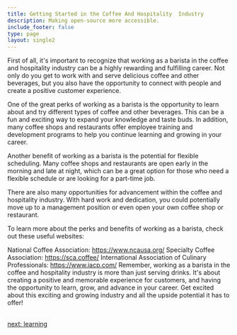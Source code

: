 ```yaml
---
title: Getting Started in the Coffee And Hospitality  Industry
description: Making open-source more accessible.
include_footer: false
type: page
layout: single2
---
```


<p>
First of all, it's important to recognize that working as a barista in the coffee and hospitality industry can be a highly rewarding and fulfilling career. Not only do you get to work with and serve delicious coffee and other beverages, but you also have the opportunity to connect with people and create a positive customer experience.

One of the great perks of working as a barista is the opportunity to learn about and try different types of coffee and other beverages. This can be a fun and exciting way to expand your knowledge and taste buds. In addition, many coffee shops and restaurants offer employee training and development programs to help you continue learning and growing in your career.

Another benefit of working as a barista is the potential for flexible scheduling. Many coffee shops and restaurants are open early in the morning and late at night, which can be a great option for those who need a flexible schedule or are looking for a part-time job.

There are also many opportunities for advancement within the coffee and hospitality industry. With hard work and dedication, you could potentially move up to a management position or even open your own coffee shop or restaurant.

To learn more about the perks and benefits of working as a barista, check out these useful websites:

National Coffee Association: https://www.ncausa.org/
Specialty Coffee Association: https://sca.coffee/
International Association of Culinary Professionals: https://www.iacp.com/
Remember, working as a barista in the coffee and hospitality industry is more than just serving drinks. It's about creating a positive and memorable experience for customers, and having the opportunity to learn, grow, and advance in your career. Get excited about this exciting and growing industry and all the upside potential it has to offer!

<br>
<a href="https://workdojos.com/baristas/learning">next: learning</a>
</p>